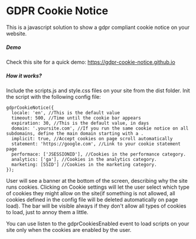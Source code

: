 GDPR Cookie Notice
=============

This is a javascript solution to show a gdpr compliant cookie notice on your website.

##### Demo

Check this site for a quick demo: https://gdpr-cookie-notice.github.io

##### How it works?

Include the scripts.js and style.css files on your site from the dist folder. Init the script with the following config file:

```
gdprCookieNotice({
  locale: 'en', //This is the default value
  timeout: 500, //Time until the cookie bar appears
  expiration: 30, //This is the default value, in days
  domain: '.yoursite.com', //If you run the same cookie notice on all subdomains, define the main domain starting with a .
  implicit: true, //Accept cookies on page scroll automatically
  statement: 'https://google.com', //Link to your cookie statement page
  performace: ['JSESSIONID'], //Cookies in the performance category.
  analytics: ['ga'], //Cookies in the analytics category.
  marketing: [SSID'] //Cookies in the marketing category.
});
```

User will see a banner at the bottom of the screen, describing why the site runs cookies. Clicking on Cookie settings will let the user select which type of cookies they might allow on the site(if something is not allowed, all cookies defined in the config file will be deleted automatically on page load). The bar will be visible always if they don't allow all types of cookies to load, just to annoy them a little.

You can use listen to the gdprCookiesEnabled event to load scripts on your site only when the cookies are enabled by the user.
